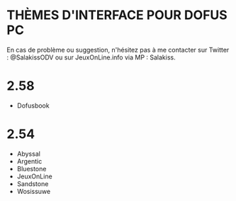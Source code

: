 # THÈMES D'INTERFACE POUR DOFUS PC

En cas de problème ou suggestion, n'hésitez pas à me contacter sur Twitter : @SalakissODV ou sur JeuxOnLine.info via MP : Salakiss.

# 2.58
- Dofusbook

# 2.54

- Abyssal
- Argentic
- Bluestone
- JeuxOnLine
- Sandstone
- Wosissuwe